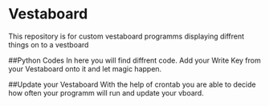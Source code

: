 # Vestaboard
This repository is for custom vestaboard programms displaying diffrent things on to a vestboard

##Python Codes
In here you will find diffrent code. Add your Write Key from your Vestaboard onto it and let magic happen.

##Update your Vestaboard
With the help of crontab you are able to decide how often your programm will run and update your vboard.
